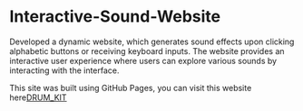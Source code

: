 # Interactive-Sound-Website
Developed a dynamic website, which generates sound effects upon clicking alphabetic buttons or receiving keyboard inputs. The website provides an interactive user experience where users can explore various sounds by interacting with the interface.


This site was built using GitHub Pages, you can visit this website here[DRUM_KIT](https://chandanapriya026.github.io/Interactive-Sound-Website/)
